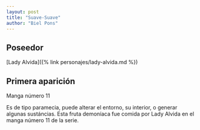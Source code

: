 ```yaml
---
layout: post
title: "Suave-Suave"
author: "Biel Pons"
---
```


## Poseedor

[Lady Alvida]({% link personajes/lady-alvida.md %})

## Primera aparición

Manga número 11

 Es de tipo paramecia, puede alterar el entorno, su interior, o generar algunas sustáncias. Esta fruta demoníaca fue comida por Lady Alvida en el manga número 11 de la serie.